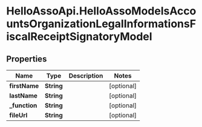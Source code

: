 # HelloAssoApi.HelloAssoModelsAccountsOrganizationLegalInformationsFiscalReceiptSignatoryModel

## Properties

Name | Type | Description | Notes
------------ | ------------- | ------------- | -------------
**firstName** | **String** |  | [optional] 
**lastName** | **String** |  | [optional] 
**_function** | **String** |  | [optional] 
**fileUrl** | **String** |  | [optional] 


